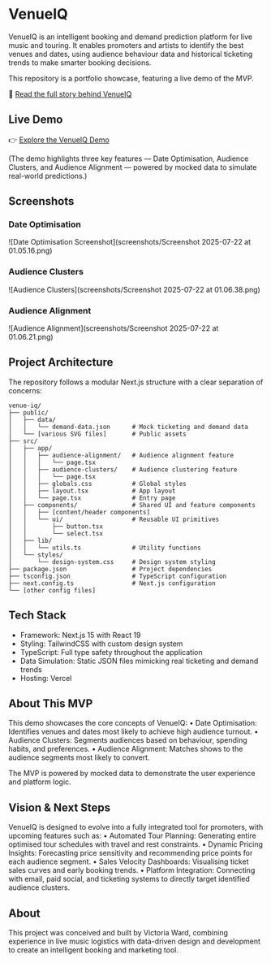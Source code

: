 #  VenueIQ

VenueIQ is an intelligent booking and demand prediction platform for live music and touring. It enables promoters and artists to identify the best venues and dates, using audience behaviour data and historical ticketing trends to make smarter booking decisions.

This repository is a portfolio showcase, featuring a live demo of the MVP.

📖 [Read the full story behind VenueIQ](https://www.notion.so/VenueIQ-2351d53cfded80e68a4afed09bd24c3e)

## Live Demo

👉 [Explore the VenueIQ Demo](https://venue-iq.vercel.app/)

(The demo highlights three key features — Date Optimisation, Audience Clusters, and Audience Alignment — powered by mocked data to simulate real-world predictions.)

## Screenshots

### Date Optimisation

![Date Optimisation Screenshot](screenshots/Screenshot 2025-07-22 at 01.05.16.png)

### Audience Clusters

![Audience Clusters](screenshots/Screenshot 2025-07-22 at 01.06.38.png)

### Audience Alignment

![Audience Alignment](screenshots/Screenshot 2025-07-22 at 01.06.21.png)

## Project Architecture

The repository follows a modular Next.js structure with a clear separation of concerns:

```
venue-iq/
├── public/
│   ├── data/
│   │   └── demand-data.json      # Mock ticketing and demand data
│   └── [various SVG files]       # Public assets
├── src/
│   ├── app/
│   │   ├── audience-alignment/   # Audience alignment feature
│   │   │   └── page.tsx
│   │   ├── audience-clusters/    # Audience clustering feature
│   │   │   └── page.tsx
│   │   ├── globals.css           # Global styles
│   │   ├── layout.tsx            # App layout
│   │   └── page.tsx              # Entry page
│   ├── components/               # Shared UI and feature components
│   │   ├── [content/header components]
│   │   └── ui/                   # Reusable UI primitives
│   │       ├── button.tsx
│   │       └── select.tsx
│   ├── lib/
│   │   └── utils.ts              # Utility functions
│   └── styles/
│       └── design-system.css     # Design system styling
├── package.json                  # Project dependencies
├── tsconfig.json                 # TypeScript configuration
├── next.config.ts                # Next.js configuration
└── [other config files]
```

## Tech Stack
  - Framework: Next.js 15 with React 19
  - Styling: TailwindCSS with custom design system
  - TypeScript: Full type safety throughout the application
  - Data Simulation: Static JSON files mimicking real ticketing
  and demand trends
  - Hosting: Vercel

## About This MVP

This demo showcases the core concepts of VenueIQ:
	•	Date Optimisation: Identifies venues and dates most likely to achieve high audience turnout.
	•	Audience Clusters: Segments audiences based on behaviour, spending habits, and preferences.
	•	Audience Alignment: Matches shows to the audience segments most likely to convert.

The MVP is powered by mocked data to demonstrate the user experience and platform logic.

## Vision & Next Steps

VenueIQ is designed to evolve into a fully integrated tool for promoters, with upcoming features such as:
	•	Automated Tour Planning: Generating entire optimised tour schedules with travel and rest constraints.
	•	Dynamic Pricing Insights: Forecasting price sensitivity and recommending price points for each audience segment.
	•	Sales Velocity Dashboards: Visualising ticket sales curves and early booking trends.
	•	Platform Integration: Connecting with email, paid social, and ticketing systems to directly target identified audience clusters.

## About

This project was conceived and built by Victoria Ward, combining experience in live music logistics with data-driven design and development to create an intelligent booking and marketing tool.
